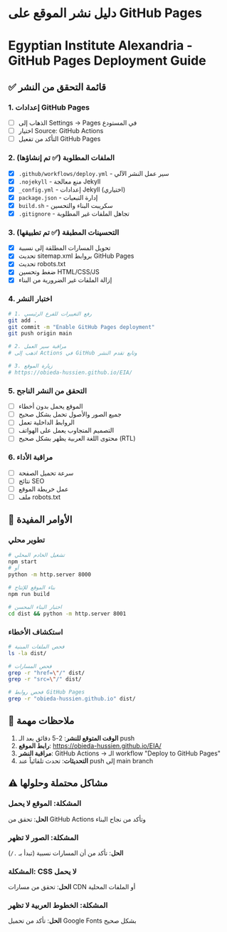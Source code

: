 # دليل نشر الموقع على GitHub Pages
# Egyptian Institute Alexandria - GitHub Pages Deployment Guide

## ✅ قائمة التحقق من النشر

### 1. إعدادات GitHub Pages
- [ ] الذهاب إلى Settings → Pages في المستودع
- [ ] اختيار Source: GitHub Actions
- [ ] التأكد من تفعيل GitHub Pages

### 2. الملفات المطلوبة (✅ تم إنشاؤها)
- [x] `.github/workflows/deploy.yml` - سير عمل النشر الآلي
- [x] `.nojekyll` - منع معالجة Jekyll
- [x] `_config.yml` - إعدادات Jekyll (اختياري)
- [x] `package.json` - إدارة التبعيات
- [x] `build.sh` - سكريبت البناء والتحسين
- [x] `.gitignore` - تجاهل الملفات غير المطلوبة

### 3. التحسينات المطبقة (✅ تم تطبيقها)
- [x] تحويل المسارات المطلقة إلى نسبية
- [x] تحديث sitemap.xml بروابط GitHub Pages
- [x] تحديث robots.txt
- [x] ضغط وتحسين HTML/CSS/JS
- [x] إزالة الملفات غير الضرورية من البناء

### 4. اختبار النشر
```bash
# 1. رفع التغييرات للفرع الرئيسي
git add .
git commit -m "Enable GitHub Pages deployment"
git push origin main

# 2. مراقبة سير العمل
# اذهب إلى Actions في GitHub وتابع تقدم النشر

# 3. زيارة الموقع
# https://obieda-hussien.github.io/EIA/
```

### 5. التحقق من النشر الناجح
- [ ] الموقع يحمل بدون أخطاء
- [ ] جميع الصور والأصول تحمل بشكل صحيح
- [ ] الروابط الداخلية تعمل
- [ ] التصميم المتجاوب يعمل على الهواتف
- [ ] محتوى اللغة العربية يظهر بشكل صحيح (RTL)

### 6. مراقبة الأداء
- [ ] سرعة تحميل الصفحة
- [ ] نتائج SEO
- [ ] عمل خريطة الموقع
- [ ] ملف robots.txt

## 🚀 الأوامر المفيدة

### تطوير محلي
```bash
# تشغيل الخادم المحلي
npm start
# أو
python -m http.server 8000

# بناء الموقع للإنتاج
npm run build

# اختبار البناء المحسن
cd dist && python -m http.server 8001
```

### استكشاف الأخطاء
```bash
# فحص الملفات المبنية
ls -la dist/

# فحص المسارات
grep -r "href=\"/" dist/
grep -r "src=\"/" dist/

# فحص روابط GitHub Pages
grep -r "obieda-hussien.github.io" dist/
```

## 📝 ملاحظات مهمة

1. **الوقت المتوقع للنشر**: 2-5 دقائق بعد الـ push
2. **رابط الموقع**: https://obieda-hussien.github.io/EIA/
3. **مراقبة النشر**: GitHub Actions → الـ workflow "Deploy to GitHub Pages"
4. **التحديثات**: تحدث تلقائياً عند push إلى main branch

## ⚠️ مشاكل محتملة وحلولها

### المشكلة: الموقع لا يحمل
**الحل**: تحقق من GitHub Actions وتأكد من نجاح البناء

### المشكلة: الصور لا تظهر
**الحل**: تأكد من أن المسارات نسبية (تبدأ بـ `./`)

### المشكلة: CSS لا يحمل
**الحل**: تحقق من مسارات CDN أو الملفات المحلية

### المشكلة: الخطوط العربية لا تظهر
**الحل**: تأكد من تحميل Google Fonts بشكل صحيح